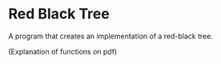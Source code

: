 # Red Black Tree

A program that creates an implementation of a red-black tree.

(Explanation of functions on pdf)
